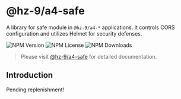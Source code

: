 # @hz-9/a4-safe

A library for safe module in `@hz-9/a4-*` applications.  It controls CORS configuration and utilizes Helmet for security defenses.

![NPM Version][npm-version-url] ![NPM License][npm-license-url] ![NPM Downloads][npm-downloads-url]

[npm-version-url]: https://img.shields.io/npm/v/@hz-9/a4-safe
[npm-license-url]: https://img.shields.io/npm/l/@hz-9/a4-safe
[npm-downloads-url]: https://img.shields.io/npm/d18m/@hz-9/a4-safe

> Please visit [@hz-9/a4-safe](https://hz-9.github.io/a4/guide/a4-safe) for detailed documentation.

## Introduction

Pending replenishment!
<!-- TODO -->
